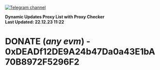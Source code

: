 [![Telegram channel](https://img.shields.io/endpoint?url=https://runkit.io/damiankrawczyk/telegram-badge/branches/master?url=https://t.me/n4z4v0d)](https://t.me/n4z4v0d) 

**Dynamic Updates Proxy List with Proxy Checker**  
**Last Updated: 22.12.23 11:22**

# DONATE (_any evm_) - 0xDEADf12DE9A24b47Da0a43E1bA70B8972F5296F2
